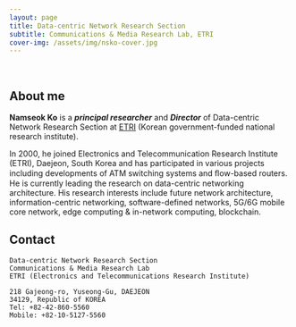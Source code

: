 ```yaml
---
layout: page
title: Data-centric Network Research Section
subtitle: Communications & Media Research Lab, ETRI
cover-img: /assets/img/nsko-cover.jpg
---
```


<br/>

## About me

**Namseok Ko** is a **_principal researcher_** and **_Director_** of Data-centric Network Research Section at [ETRI](https://www.etri.re.kr/kor/main/main.etri) (Korean government-funded national research institute). 

In 2000, he joined Electronics and Telecommunication Research Institute (ETRI), Daejeon, South Korea and has participated in various projects including developments of ATM switching systems and ﬂow-based routers. He is currently leading the research on data-centric networking architecture. His research interests include future network architecture, information-centric networking, software-defined networks, 5G/6G mobile core network, edge computing & in-network computing, blockchain.


## Contact

```
Data-centric Network Research Section
Communications & Media Research Lab
ETRI (Electronics and Telecommunications Research Institute)

218 Gajeong-ro, Yuseong-Gu, DAEJEON
34129, Republic of KOREA
Tel: +82-42-860-5560
Mobile: +82-10-5127-5560
```
